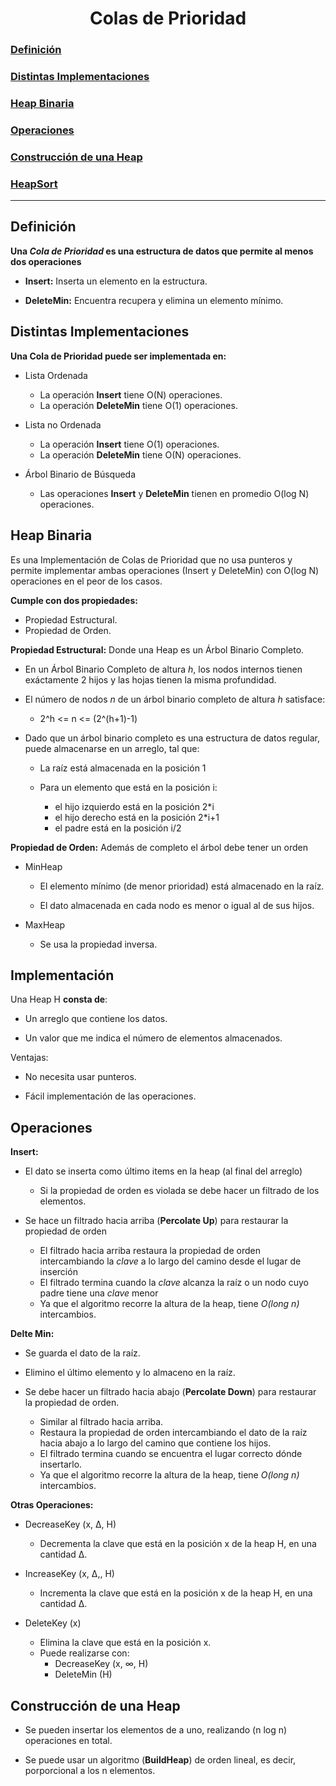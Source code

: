 <div>
<h1 align="center">Colas de Prioridad</h1>
</div>


### [Definición](#definición-1)

### [Distintas Implementaciones](#distintas-implementaciones-1)

### [Heap Binaria](#heap-binaria-1)

### [Operaciones](#operaciones-1)

### [Construcción de una Heap](#construcción-de-una-heap-1)

### [HeapSort](#heapsort)

___

## Definición
**Una _Cola de Prioridad_ es una estructura de datos que permite al menos dos operaciones**

- **Insert:** Inserta un elemento en la estructura.

- **DeleteMin:** Encuentra recupera y elimina un elemento mínimo.

## Distintas Implementaciones
**Una Cola de Prioridad puede ser implementada en:**

- Lista Ordenada
	- La operación **Insert** tiene O(N) operaciones.
	- La operación **DeleteMin** tiene O(1) operaciones.

- Lista no Ordenada
	- La operación **Insert** tiene O(1) operaciones.
	- La operación **DeleteMin** tiene O(N) operaciones.

- Árbol Binario de Búsqueda
	- Las operaciones **Insert** y **DeleteMin** tienen en promedio O(log N) operaciones.
	
	
## Heap Binaria
Es una Implementación de Colas de Prioridad que no usa punteros y permite implementar ambas operaciones (Insert y DeleteMin) con O(log N) operaciones en el peor de los casos.

**Cumple con dos propiedades:**

- Propiedad Estructural.
- Propiedad de Orden.

**Propiedad Estructural:** Donde una Heap es un Árbol Binario Completo.

- En un Árbol Binario Completo de altura _h_, los nodos internos tienen exáctamente 2 hijos y las hojas tienen la misma profundidad.

- El número de nodos _n_ de un árbol binario completo de altura _h_ satisface:
	- 2^h <= n <= (2^(h+1)-1)
	
- Dado que un árbol binario completo es una estructura de datos regular, puede almacenarse en un arreglo, tal que: 

	- La raíz está almacenada en la posición 1
	
	- Para un elemento que está en la posición i:
		- el hijo izquierdo está en la posición 2*i
		- el hijo derecho está en la posición 2*i+1
		- el padre está en la posición i/2


**Propiedad de Orden:** Además de completo el árbol debe tener un orden

- MinHeap

	- El elemento mínimo (de menor prioridad) está almacenado en la raíz.
	
	- El dato almacenada en cada nodo es menor o igual al de sus hijos.
	
- MaxHeap
	
	- Se usa la propiedad inversa.
	
## Implementación

Una Heap H **consta de**:

- Un arreglo que contiene los datos.

- Un valor que me indica el número de elementos almacenados.

Ventajas:

- No necesita usar punteros.

- Fácil implementación de las operaciones.
	
## Operaciones

**Insert:** 

- El dato se inserta como último items en la heap (al final del arreglo)
	- Si la propiedad de orden es violada se debe hacer un filtrado de los elementos.

- Se hace un filtrado hacia arriba (**Percolate Up**) para restaurar la propiedad de orden
	- El filtrado hacia arriba restaura la propiedad de orden intercambiando la _clave_ a lo largo del camino desde el lugar de inserción
	- El filtrado termina cuando la _clave_ alcanza la raíz o un nodo cuyo padre tiene una _clave_ menor
	- Ya que el algoritmo recorre la altura de la heap, tiene _O(long n)_ intercambios.
	
	
**Delte Min:**

- Se guarda el dato de la raíz.

- Elimino el último elemento y lo almaceno en la raíz.

- Se debe hacer un filtrado hacia abajo (**Percolate Down**) para restaurar la propiedad de orden.
	- Similar al filtrado hacia arriba.
	- Restaura la propiedad de orden intercambiando el dato de la raíz hacia abajo a lo largo del camino que contiene los hijos.
	- El filtrado termina cuando se encuentra el lugar correcto dónde insertarlo.
	- Ya que el algoritmo recorre la altura de la heap, tiene _O(long n)_ intercambios.

**Otras Operaciones:**

- DecreaseKey (x, Δ, H)
	- Decrementa la clave que está en la posición x de la heap H, en una cantidad Δ.
	
- IncreaseKey (x, Δ,, H)
	- Incrementa la clave que está en la posición x de la heap H, en una cantidad Δ.

- DeleteKey (x)
	- Elimina la clave que está en la posición x.
	- Puede realizarse con:
		- DecreaseKey (x, ∞, H)
		- DeleteMin (H)
		
## Construcción de una Heap

- Se pueden insertar los elementos de a uno, realizando (n log n) operaciones en total.

- Se puede usar un algoritmo (**BuildHeap**) de orden lineal, es decir, porporcional a los n elementos.


